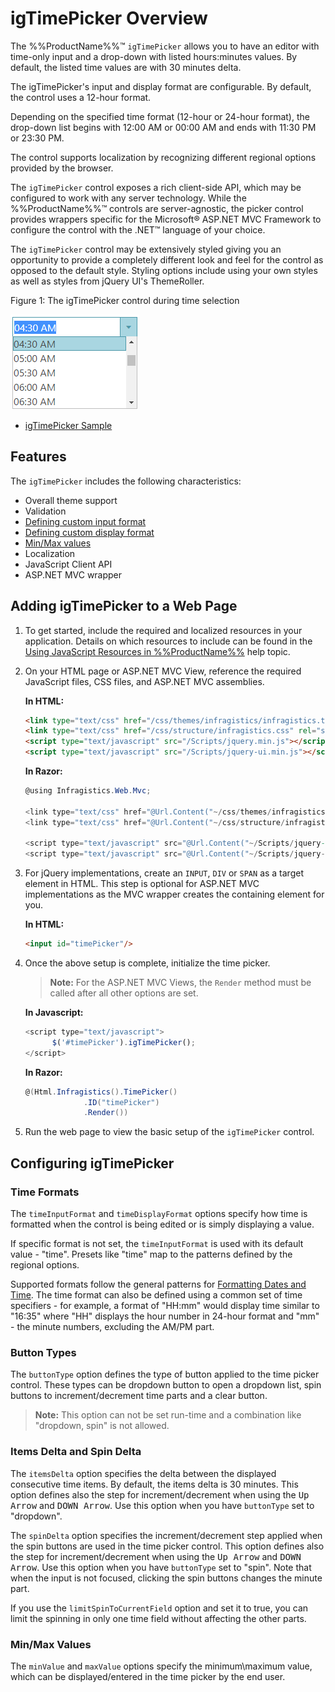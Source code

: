 <!--
|metadata|
{
    "fileName": "igtimepicker-overview",
    "controlName": "igEditors",
    "tags": ["Editing","Getting Started"]
}
|metadata|
-->

# igTimePicker Overview


The %%ProductName%%™ `igTimePicker` allows you to have an editor with time-only input and a drop-down with listed hours:minutes values. By default, the listed time values are with 30 minutes delta. 

The igTimePicker's input and display format are configurable. By default, the control uses a 12-hour format.

Depending on the specified time format (12-hour or 24-hour format), the drop-down list begins with 12:00 AM or 00:00 AM and ends with 11:30 PM or 23:30 PM.

The control supports localization by recognizing different regional options provided by the browser.

The `igTimePicker` control exposes a rich client-side API, which may be configured to work with any server technology. While the %%ProductName%%™ controls are server-agnostic, the picker control provides wrappers specific for the Microsoft® ASP.NET MVC Framework to configure the control with the .NET™ language of your choice.

The `igTimePicker` control may be extensively styled giving you an opportunity to provide a completely different look and feel for the control as opposed to the default style. Styling options include using your own styles as well as styles from jQuery UI's ThemeRoller.

Figure 1: The igTimePicker control during time selection

![](images/igTimePicker_Overview_01.png)

-   [igTimePicker Sample](http://https://www.igniteui.com/editors/time-picker-overview)


## Features

The `igTimePicker` includes the following characteristics:

-   Overall theme support
-   Validation
-   [Defining custom input format](#time-formats)
-   [Defining custom display format](#time-formats)
-   [Min/Max values](#min-max-values)
-   Localization
-   JavaScript Client API
-   ASP.NET MVC wrapper

## Adding igTimePicker to a Web Page

1.  To get started, include the required and localized resources in your application. Details on which resources to include can be found in the [Using JavaScript Resources in  %%ProductName%%](Deployment-Guide-JavaScript-Resources.html) help topic.
2.  On your HTML page or ASP.NET MVC View, reference the required JavaScript files, CSS files, and ASP.NET MVC assemblies.

    **In HTML:**

    ```html
    <link type="text/css" href="/css/themes/infragistics/infragistics.theme.css" rel="stylesheet" />
    <link type="text/css" href="/css/structure/infragistics.css" rel="stylesheet" />
    <script type="text/javascript" src="/Scripts/jquery.min.js"></script>
    <script type="text/javascript" src="/Scripts/jquery-ui.min.js"></script>
    ```

    **In Razor:**

    ```csharp
    @using Infragistics.Web.Mvc;

    <link type="text/css" href="@Url.Content("~/css/themes/infragistics/infragistics.theme.css")" rel="stylesheet" />
    <link type="text/css" href="@Url.Content("~/css/structure/infragistics.css")" rel="stylesheet" />

    <script type="text/javascript" src="@Url.Content("~/Scripts/jquery-1.9.1.min.js")"></script>
    <script type="text/javascript" src="@Url.Content("~/Scripts/jquery-ui.min.js")"></script>
    ```

3.  For jQuery implementations, create an `INPUT`, `DIV` or `SPAN` as a target element in HTML. This step is optional for ASP.NET MVC implementations as the MVC wrapper creates the containing element for you.

    **In HTML:**

    ```html
    <input id="timePicker"/>
    ```

4. Once the above setup is complete, initialize the time picker.

    > **Note:** For the ASP.NET MVC Views, the `Render` method must be called after all other options are set.

    **In Javascript:**

    ```js
    <script type="text/javascript">
          $('#timePicker').igTimePicker();
    </script>
    ```

    **In Razor:**

    ```csharp
    @(Html.Infragistics().TimePicker()
                 .ID("timePicker")
                 .Render())
    ```

5.  Run the web page to view the basic setup of the `igTimePicker` control.

## Configuring igTimePicker

### <a id="time-formats"></a>Time Formats

The `timeInputFormat` and `timeDisplayFormat` options specify how time is formatted when the control is being edited or is simply displaying a value.

If specific format is not set, the `timeInputFormat` is used with its default value - "time". Presets like "time" map to the patterns defined by the regional options.  

Supported formats follow the general patterns for [Formatting Dates and Time](Formatting-Dates-Numbers-and-Strings.html). The time format can also be defined using a common set of time specifiers - for example, a format of "HH:mm" would display time similar to "16:35" where "HH" displays the hour number in 24-hour format and "mm" - the minute numbers, excluding the AM/PM part.


### Button Types
The `buttonType` option defines the type of button applied to the time picker control. These types can be dropdown button to open a dropdown list, spin buttons to increment/decrement time parts and a clear button.

 >**Note:** This option can not be set run-time and a combination like "dropdown, spin" is not allowed.

### Items Delta and Spin Delta

The `itemsDelta` option specifies the delta between the displayed consecutive time items. By default, the items delta is 30 minutes. This option defines also the step for increment/decrement when using the <kbd>Up Arrow</kbd> and <kbd>DOWN Arrow</kbd>. Use this option when you have `buttonType` set to "dropdown".

The `spinDelta` option specifies the increment/decrement step applied when the spin buttons are used in the time picker control. This option defines also the step for increment/decrement when using the <kbd>Up Arrow</kbd> and <kbd>DOWN Arrow</kbd>. Use this option when you have `buttonType` set to "spin". Note that when the input is not focused, clicking the spin buttons changes the minute part.

If you use the `limitSpinToCurrentField` option and set it to true, you can limit the spinning in only one time field without affecting the other parts.

### <a id="min-max-values"></a>Min/Max Values

The `minValue` and `maxValue` options specify the minimum\maximum value, which can be displayed/entered in the time picker by the end user.








   





